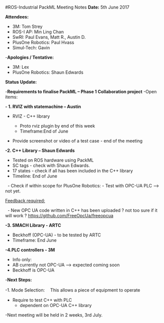 #ROS-Industrial PackML Meeting Notes
<b>Date:</b> 5th June 2017

<b>Attendees: </b>
- 3M: Tom Strey
- ROS-I AP: Min Ling Chan
- SwRI: Paul Evans, Matt R., Austin D.
- PlusOne Robotics: Paul Hvass
- Simul-Tech: Gavin

-<b>Apologies / Tentative:</b>
- 3M: Lex
- PlusOne Robotics: Shaun Edwards

<b>Status Update:</b>

-**Requirements to finalise PackML – Phase 1 Collaboration project** -Open items:

<b>- 1. RVIZ with statemachine – Austin </b>

- RVIZ - C++ library
  - Proto rviz plugin by end of this week
  - Timeframe:End of June
 
 - Provide screenshot or video of a test case - end of the meeting

<b>-2. C++ Library – Shaun Edwards </b>
- Tested on ROS hardware using PackML
- SC tags - check with Shaun Edwards.
- 17 states - check if all has been included in the C++ library
- Timeline: End of June

  - Check if within scope for PlusOne Robotics:
    -  Test with OPC-UA PLC --> not yet. 

<u>Feedback required:</u>

  - New OPC UA code written in C++ has been uploaded ? not too sure if it will work ? https://github.com/FreeOpcUa/freeopcua

<b>-3. SMACH Library - ARTC </b>
-  Beckhoff (OPC-UA) - to be tested by ARTC
- Timeframe: End June

<b>-4.PLC controllers - 3M </b>
- Info only:
- AB currently not OPC-UA --> expected coming soon
- Beckhoff is OPC-UA

-<b>Next Steps:</b>

-1. Mode Selection:　 This allows a piece of equipment to operate
- Require to test C++ with PLC
     - dependent on OPC-UA C++ library

-Next meeting will be held in 2 weeks, 3rd July.
